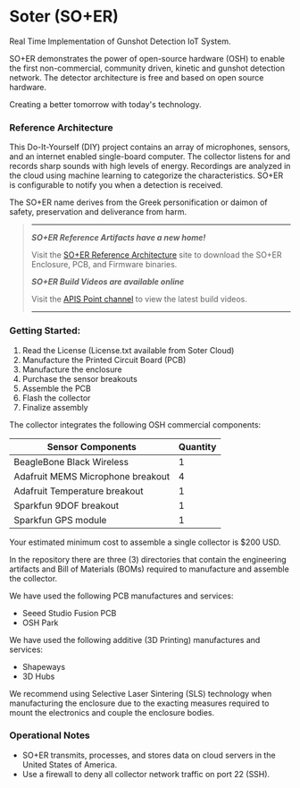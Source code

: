 # Soter (SO+ER)
Real Time Implementation of Gunshot Detection IoT System.

SO+ER demonstrates the power of open-source hardware (OSH) to enable the first non-commercial, community driven, kinetic and gunshot detection network. The detector architecture is free and based on open source hardware.

Creating a better tomorrow with today's technology.

### Reference Architecture
This Do-It-Yourself (DIY) project contains an array of microphones, sensors, and an internet enabled single-board computer. The collector listens for and records sharp sounds with high levels of energy. Recordings are analyzed in the cloud using machine learning to categorize the characteristics. SO+ER is configurable to notify you when a detection is received.

The SO+ER name derives from the Greek personification or daimon of safety, preservation and deliverance from harm.

> ***
>***SO+ER Reference Artifacts have a new home!***
>
>Visit the [SO+ER Reference Architecture](https://soter-reference-artifacts.apispoint.com) site to download the SO+ER Enclosure, PCB, and Firmware binaries.
>
>***SO+ER Build Videos are available online***
>
>Visit the [APIS Point channel](https://www.youtube.com/channel/UCLUYuwVFqzTWOio_X0-cEXQ) to view the latest build videos.
> ***

### Getting Started:
1) Read the License (License.txt available from Soter Cloud)
2) Manufacture the Printed Circuit Board (PCB)
3) Manufacture the enclosure
4) Purchase the sensor breakouts
5) Assemble the PCB
6) Flash the collector
7) Finalize assembly

The collector integrates the following OSH commercial components:

Sensor Components | Quantity
----------|--------
BeagleBone Black Wireless | 1
Adafruit MEMS Microphone breakout | 4
Adafruit Temperature breakout | 1
Sparkfun 9DOF breakout | 1
Sparkfun GPS module | 1

Your estimated minimum cost to assemble a single collector is $200 USD.

In the repository there are three (3) directories that contain the engineering artifacts and Bill of Materials (BOMs) required to manufacture and assemble the collector.

We have used the following PCB manufactures and services:
- Seeed Studio Fusion PCB
- OSH Park

We have used the following additive (3D Printing) manufactures and services:
- Shapeways
- 3D Hubs

We recommend using Selective Laser Sintering (SLS) technology when manufacturing the enclosure due to the exacting measures required to mount the electronics and couple the enclosure bodies.

### Operational Notes
* SO+ER transmits, processes, and stores data on cloud servers in the United States of America.
* Use a firewall to deny all collector network traffic on port 22 (SSH).
